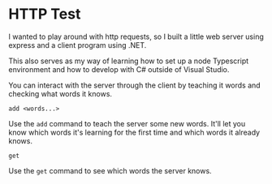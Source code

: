 # HTTP Test
I wanted to play around with http requests, so I built a little web server using express and a client program using .NET.

This also serves as my way of learning how to set up a node Typescript environment and how to develop with C# outside of Visual Studio.

You can interact with the server through the client by teaching it words and checking what words it knows.
```
add <words...>
```
Use the `add` command to teach the server some new words. It'll let you know which words it's learning for the first time and which words it already knows.

```
get
```
Use the `get` command to see which words the server knows.